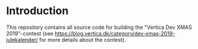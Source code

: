 # Introduction 
This repository contains all source code for building the "Vertica Dev XMAS 2019"-contest (see https://blog.vertica.dk/category/dev-xmas-2019-julekalender/ for more details about the contest).